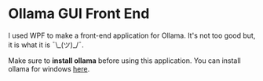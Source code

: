 # Ollama GUI Front End
 
I used WPF to make a front-end application for Ollama. It's not too good but, it is what it is ¯\\_(ツ)\_/¯.

Make sure to **install ollama** before using this application. You can install ollama for windows [here](https://ollama.com/download/OllamaSetup.exe).